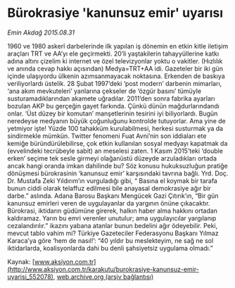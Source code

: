 # Bürokrasiye 'kanunsuz emir' uyarısı

*Emin Akdağ 2015.08.31*

<div class="pNewsDetailMainContent ctx_content" itemprop="articleBody">
 <p>
  1960 ve 1980 askerî darbelerinde ilk yapılan iş dönemin en etkin kitle iletişim araçları TRT ve AA’yı ele geçirmekti. 20’li yaştakilerin tahayyüllerine katkı adına altını çizelim ki internet ve özel televizyonlar yoktu o vakitler. (Hızlılık ve anında cevap hakkı açısından) Medya=TRT+AA idi. Gazeteler bir iki gün içinde ulaşıyordu ülkenin azımsanmayacak noktasına. Erkenden de baskıya veriliyorlardı üstelik. 28 Şubat 1997’deki ‘post modern’ darbenin mimarları, ‘ana akım mevkuteleri’ yanlarına çekseler de ‘özgür basını’ tümüyle susturamadıklarından akamete uğradılar. 2011’den sonra fabrika ayarları bozulan AKP bu gerçeğin gayet farkında. Çünkü dünün mağdurlarındandı onlar. ‘Üst düzey bir komutan’ manşetlerinin tesirini iyi biliyorlardı. Bugün neredeyse medyanın büyük çoğunluğunu kontrolde tutuyorlar. Ama yine de yetmiyor işte! Yüzde 100 tahakküm kurulabilmesi, herkesi susturmak ya da sindirmekle mümkün. Twitter fenomeni Fuat Avni’nin son iddiaları ete kemiğe büründürülebilirse, çok etkin kullanılan sosyal medyayı kapatmak da (evvelindeki tecrübeyle sabit) an meselesi zaten. 1 Kasım 2015’teki ‘double erken’ seçime tek sesle girmeyi olağanüstü düzeyde arzuladıkları ortada ancak hangi oranda imkan dahilinde bu? Söz konusu hukuksuzluğun pratiğe dönüşmesi bürokrasinin ‘kanunsuz emir’ karşısındaki tavrına bağlı. Yrd. Doç. Dr. Mustafa Zeki Yıldırım’ın vurguladığı gibi, “ Basına el koymak bir tarafa bunun ciddi olarak telaffuz edilmesi bile anayasal demokrasiye ağır bir darbe.” aslında. Adana Barosu Başkanı Mengücek Gazi Çıtırık’ın, “Bir gün kanunsuz emirleri veren de uygulayanlar da yargının önüne çıkacaktır. Bürokrasi, iktidarın güdümüne girerek, halkın haber alma hakkını ortadan kaldıramaz. Yarın bu emri verenler unutulur; ama uygulayıcılar yargılanıp cezalandırılır.” ikazını yabana atanlar bunun bedelini ağır ödeyebilir. Peki, mevcut tablo vahim mi? Türkiye Gazeteciler Federasyonu Başkanı Yılmaz Karaca’ya göre ‘hem de nasıl!’: “40 yıldır bu meslekteyim, ne sağ ne sol iktidarlarda, koalisyonlarda dahi bu denli şahsiyetsiz uygulama olmadı.”
 </p>
</div>


Kaynak: [www.aksiyon.com.tr](http://www.aksiyon.com.tr/karakutu/burokrasiye-kanunsuz-emir-uyarisi_552078), [web.archive.org (arşiv bağlantısı)](http://web.archive.org/web/20151229120111/http://www.aksiyon.com.tr/karakutu/burokrasiye-kanunsuz-emir-uyarisi_552078)
